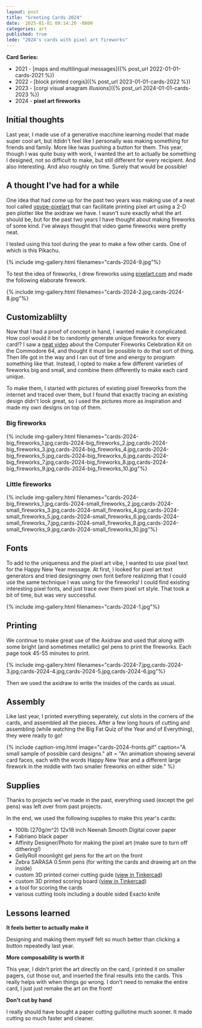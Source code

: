 ```yaml
---
layout: post
title: "Greeting Cards 2024"
date:  2025-01-01 09:14:20 -0800
categories: art
published: true
lede: "2024's cards with pixel art fireworks"
---
```


**Card Series:**
- 2021 - [maps and multilingual messages]({% post_url 2022-01-01-cards-2021 %})
- 2022 - [block printed corgis]({% post_url 2023-01-01-cards-2022 %})
- 2023 - [corgi visual anagram illusions]({% post_url 2024-01-01-cards-2023 %})
- 2024 - **pixel art fireworks**

## Initial thoughts
Last year, I made use of a generative macchine learning model that made super cool art, but  itdidn't feel like I personally was making something for friends and family. More like Iwas pushing a button for  them. This year, though I was quite busy with work, I wanted the art to actually be something I designed, not so difficult to make, but still different for every recipient. And also interesting. And also roughly on time. Surely that would be possible!

## A thought I've had for a while

One idea that had come up for the past two years was making use of a neat tool called [vpype-pixelart](https://github.com/abey79/vpype-pixelart) that can facilitate printing pixel art using a 2-D pen plotter like the axidraw we have. I wasn't sure exactly what the art should be, but for the past two years I have thought about making fireworks of some kind. I've always thought that video game fireworks were pretty neat.

I tested using this tool during the year to make a few other cards. One of which is this Pikachu.

{% include img-gallery.html filenames="cards-2024-9.jpg"%}

To test the idea of fireworks, I drew fireworks using [pixelart.com](https://www.pixilart.com/) and made the following elaborate firework.

{% include img-gallery.html filenames="cards-2024-2.jpg,cards-2024-8.jpg"%}


## Customizablilty

Now that I had a proof of concept in hand, I wanted make it complicated. How cool would it be to randomly generate unique fireworks for every card!? I saw a [neat video](https://www.youtube.com/watch?v=brsn7a7HTr0) about the Computer Fireworks Celebration Kit on the Commodore 64, and thought it must  be possible to do that sort of thing. Then life got in the way and I ran out of time and energy to program something like that. Instead, I opted to make a few different varieties of fireworks big and small, and combine them differently to make each card unique.

To make them, I started with pictures  of existing pixel fireworks from the internet and traced  over them,  but I found that exactly tracing an existing design didn't look great, so I used the pictures  more as inspiration and made my own designs on top of them.


### Big fireworks
{% include img-gallery.html filenames="cards-2024-big_fireworks_1.jpg,cards-2024-big_fireworks_2.jpg,cards-2024-big_fireworks_3.jpg,cards-2024-big_fireworks_4.jpg,cards-2024-big_fireworks_5.jpg,cards-2024-big_fireworks_6.jpg,cards-2024-big_fireworks_7.jpg,cards-2024-big_fireworks_8.jpg,cards-2024-big_fireworks_9.jpg,cards-2024-big_fireworks_10.jpg"%}

### Little fireworks
{% include img-gallery.html filenames="cards-2024-big_fireworks_1.jpg,cards-2024-small_fireworks_2.jpg,cards-2024-small_fireworks_3.jpg,cards-2024-small_fireworks_4.jpg,cards-2024-small_fireworks_5.jpg,cards-2024-small_fireworks_6.jpg,cards-2024-small_fireworks_7.jpg,cards-2024-small_fireworks_8.jpg,cards-2024-small_fireworks_9.jpg,cards-2024-small_fireworks_10.jpg"%}

## Fonts
To  add to the uniqueness and the pixel  art vibe, I wanted to use pixel text for the  Happy New Year message. At  first, I looked for  pixel art  text generators and tried  designingmy  own font before realizinng that I could use the same technique  I was using for the fireworks!  I could find existing interesting pixel fonts,  and just trace over them pixel srt style. That took a bit of time, but was very successful.

{% include img-gallery.html filenames="cards-2024-1.jpg"%}


## Printing

We continue to make great use of the Axidraw and used that along with some bright (and sometimes metallic) gel pens to print the fireworks. Each page took 45-55 minutes to print.

{% include img-gallery.html filenames="cards-2024-7.jpg,cards-2024-3.jpg,cards-2024-4.jpg,cards-2024-5.jpg,cards-2024-6.jpg"%}

Then we used the axidraw to write the insides of the cards as usual.


## Assembly

Like last year, I printed everything seperately, cut slots in the corners of the cards, and assembled all the pieces. After a few long hours of cutting and assembling (while watching the Big Fat Quiz of the Year and of Everything), they were  ready  to go!

{% 
include caption-img.html image="cards-2024-fronts.gif" caption="A small  sample of possible card designs."
alt = "An animation showing several card faces, each with the words Happy New Year and a different large firework in the middle with two smaller fireworks on either side."
%}



## Supplies
Thanks to projects we've made in the past, everything used (except the gel pens) was left over from past projects.

In the end, we used the following supplies to make this year's cards:
- 100lb (270g/m^2) 12x18 inch Neenah Smooth Digital cover paper 
- Fabriano black paper
- Affinity Designer/Photo for making the pixel art (make sure to turn off dithering!)
- GellyRoll moonlight gel pens for the art on the front
- Zebra SARASA 0.5mm pens (for writing the cards and drawing art on the inside)
- custom 3D printed corner cutting guide ([view in Tinkercad](https://www.tinkercad.com/things/bjks6s80mZ9-copy-of-funky-hillar-leelo))
- custom 3D printed scoring board ([view in Tinkercad](https://www.tinkercad.com/things/0FMrzRjCEqv-scoring-board?sharecode=iacNNWoAB4mOoop02BMwoJWYmEo8Tm5d2ru5XGqReqE))
- a tool for scoring the cards
- various cutting tools including a double sided Exacto knife


## Lessons learned

**It feels better to actually make it**

Designing and making them myself felt so much better than clicking a button repeatedly last year.

**More composability is worth it**

This year, I didn't print the art directly on the card, I printed it on smaller pagers, cut those out, and inserted the final results into the cards. This really helps with when things go wrong. I don't need to remake the entire card, I just just remake the art on the front!

**Don't cut by hand**

I really should have bought a paper cutting guillotine much sooner. It made cutting so much faster and cleaner.

